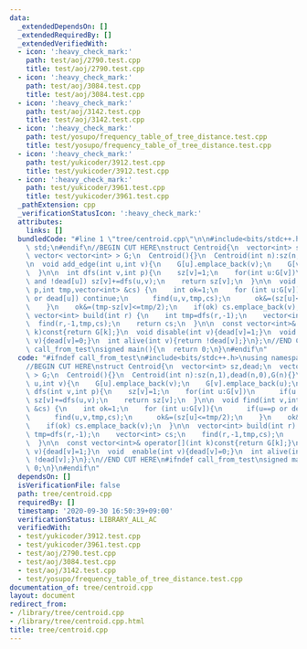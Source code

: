 ```yaml
---
data:
  _extendedDependsOn: []
  _extendedRequiredBy: []
  _extendedVerifiedWith:
  - icon: ':heavy_check_mark:'
    path: test/aoj/2790.test.cpp
    title: test/aoj/2790.test.cpp
  - icon: ':heavy_check_mark:'
    path: test/aoj/3084.test.cpp
    title: test/aoj/3084.test.cpp
  - icon: ':heavy_check_mark:'
    path: test/aoj/3142.test.cpp
    title: test/aoj/3142.test.cpp
  - icon: ':heavy_check_mark:'
    path: test/yosupo/frequency_table_of_tree_distance.test.cpp
    title: test/yosupo/frequency_table_of_tree_distance.test.cpp
  - icon: ':heavy_check_mark:'
    path: test/yukicoder/3912.test.cpp
    title: test/yukicoder/3912.test.cpp
  - icon: ':heavy_check_mark:'
    path: test/yukicoder/3961.test.cpp
    title: test/yukicoder/3961.test.cpp
  _pathExtension: cpp
  _verificationStatusIcon: ':heavy_check_mark:'
  attributes:
    links: []
  bundledCode: "#line 1 \"tree/centroid.cpp\"\n\n#include<bits/stdc++.h>\nusing namespace\
    \ std;\n#endif\n//BEGIN CUT HERE\nstruct Centroid{\n  vector<int> sz,dead;\n \
    \ vector< vector<int> > G;\n  Centroid(){}\n  Centroid(int n):sz(n,1),dead(n,0),G(n){}\n\
    \n  void add_edge(int u,int v){\n    G[u].emplace_back(v);\n    G[v].emplace_back(u);\n\
    \  }\n\n  int dfs(int v,int p){\n    sz[v]=1;\n    for(int u:G[v])\n      if(u!=p\
    \ and !dead[u]) sz[v]+=dfs(u,v);\n    return sz[v];\n  }\n\n  void find(int v,int\
    \ p,int tmp,vector<int> &cs) {\n    int ok=1;\n    for (int u:G[v]){\n      if(u==p\
    \ or dead[u]) continue;\n      find(u,v,tmp,cs);\n      ok&=(sz[u]<=tmp/2);\n\
    \    }\n    ok&=(tmp-sz[v]<=tmp/2);\n    if(ok) cs.emplace_back(v);\n  }\n\n \
    \ vector<int> build(int r) {\n    int tmp=dfs(r,-1);\n    vector<int> cs;\n  \
    \  find(r,-1,tmp,cs);\n    return cs;\n  }\n\n  const vector<int>& operator[](int\
    \ k)const{return G[k];}\n  void disable(int v){dead[v]=1;}\n  void  enable(int\
    \ v){dead[v]=0;}\n  int alive(int v){return !dead[v];}\n};\n//END CUT HERE\n#ifndef\
    \ call_from_test\nsigned main(){\n  return 0;\n}\n#endif\n"
  code: "#ifndef call_from_test\n#include<bits/stdc++.h>\nusing namespace std;\n#endif\n\
    //BEGIN CUT HERE\nstruct Centroid{\n  vector<int> sz,dead;\n  vector< vector<int>\
    \ > G;\n  Centroid(){}\n  Centroid(int n):sz(n,1),dead(n,0),G(n){}\n\n  void add_edge(int\
    \ u,int v){\n    G[u].emplace_back(v);\n    G[v].emplace_back(u);\n  }\n\n  int\
    \ dfs(int v,int p){\n    sz[v]=1;\n    for(int u:G[v])\n      if(u!=p and !dead[u])\
    \ sz[v]+=dfs(u,v);\n    return sz[v];\n  }\n\n  void find(int v,int p,int tmp,vector<int>\
    \ &cs) {\n    int ok=1;\n    for (int u:G[v]){\n      if(u==p or dead[u]) continue;\n\
    \      find(u,v,tmp,cs);\n      ok&=(sz[u]<=tmp/2);\n    }\n    ok&=(tmp-sz[v]<=tmp/2);\n\
    \    if(ok) cs.emplace_back(v);\n  }\n\n  vector<int> build(int r) {\n    int\
    \ tmp=dfs(r,-1);\n    vector<int> cs;\n    find(r,-1,tmp,cs);\n    return cs;\n\
    \  }\n\n  const vector<int>& operator[](int k)const{return G[k];}\n  void disable(int\
    \ v){dead[v]=1;}\n  void  enable(int v){dead[v]=0;}\n  int alive(int v){return\
    \ !dead[v];}\n};\n//END CUT HERE\n#ifndef call_from_test\nsigned main(){\n  return\
    \ 0;\n}\n#endif\n"
  dependsOn: []
  isVerificationFile: false
  path: tree/centroid.cpp
  requiredBy: []
  timestamp: '2020-09-30 16:50:39+09:00'
  verificationStatus: LIBRARY_ALL_AC
  verifiedWith:
  - test/yukicoder/3912.test.cpp
  - test/yukicoder/3961.test.cpp
  - test/aoj/2790.test.cpp
  - test/aoj/3084.test.cpp
  - test/aoj/3142.test.cpp
  - test/yosupo/frequency_table_of_tree_distance.test.cpp
documentation_of: tree/centroid.cpp
layout: document
redirect_from:
- /library/tree/centroid.cpp
- /library/tree/centroid.cpp.html
title: tree/centroid.cpp
---
```


